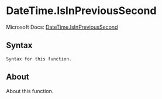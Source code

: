 # DateTime.IsInPreviousSecond

Microsoft Docs: [DateTime.IsInPreviousSecond](https://docs.microsoft.com/en-us/powerquery-m/datetime-isinprevioussecond)

## Syntax

```
Syntax for this function.
```

## About

About this function.

